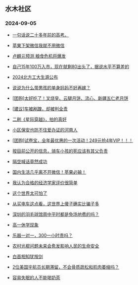 ## 水木社区 
### 2024-09-05

+ [一句话说二十多年前的高考。](https://www.newsmth.net/nForum/article/GaoKao/577648)

+ [苹果下架微信我就不用微信](https://www.newsmth.net/nForum/article/WorkingLife/151684)

+ [卢麒元预测 粮食危机将爆发](https://www.newsmth.net/nForum/article/FamilyLife/1766840092)

+ [自己15年100万入市，现在就剩80出头了，据说水平不算差的](https://www.newsmth.net/nForum/article/Stock/10917669)

+ [2024北方工大生源公布](https://www.newsmth.net/nForum/article/PreUnivEdu/203048)

+ [说说为什么带男孩的单身妈妈不好再嫁？](https://www.newsmth.net/nForum/article/Divorce/2090890)

+ [[团购]太好吃了！叉烧皇、云腿月饼、流心、新疆五仁老月饼](https://www.newsmth.net/nForum/article/ADAgent_TG/1325258)

+ [[建议]车被剐蹭，却被判全责](https://www.newsmth.net/nForum/article/AutoWorld/1944903361)

+ [二刷《星际穿越》，拍的真好](https://www.newsmth.net/nForum/article/Movielife/16857)

+ [小区保安也防不住爱办证的河南人](https://www.newsmth.net/nForum/article/OurEstate/3075674)

+ [[团购]试卷宝，全年最优惠的一次活动！249元抢4年VIP！！！](https://www.newsmth.net/nForum/article/ADAgent_TG/1325324)

+ [按目前公开的信息，骑车小孩的死应该有其父负责](https://www.newsmth.net/nForum/article/AutoWorld/1944904767)

+ [隔空喊话竟然成功](https://www.newsmth.net/nForum/article/Divorce/2092797)

+ [国内生活几乎离不开微信！苹果必输！](https://www.newsmth.net/nForum/article/WorkingLife/153453)

+ [我认为合格的经济学家评价很简单](https://www.newsmth.net/nForum/article/FamilyLife/1766840453)

+ [这个世界太可怕了](https://www.newsmth.net/nForum/article/LeslieCheung/185474)

+ [从买电车这点看，这世界上傻子确实比骗子多](https://www.newsmth.net/nForum/article/GreenAuto/1663085)

+ [深圳的羽毛球馆周中平时都是免场地费的吗？](https://www.newsmth.net/nForum/article/Shenzhen/168226)

+ [高一休学现象](https://www.newsmth.net/nForum/article/PreUnivEdu/203491)

+ [乐器一对一，300一小时贵吗？](https://www.newsmth.net/nForum/article/ChildEducation/2434293)

+ [农村光棍问题未来会愈发影响人民的生命安全](https://www.newsmth.net/nForum/article/FamilyLife/1766841584)

+ [白首相知犹按剑](https://www.newsmth.net/nForum/article/PieFriends/246797)

+ [2位美国宇航员长期滞留，不会骨质疏松和肌肉萎缩吗？](https://www.newsmth.net/nForum/article/Aero/464073)

+ [容易失眠的人不能喝奶茶](https://www.newsmth.net/nForum/article/Shuibuzhao/53597)

